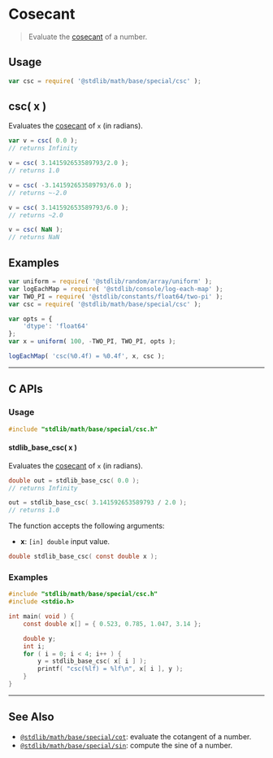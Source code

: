 <!--

@license Apache-2.0

Copyright (c) 2024 The Stdlib Authors.

Licensed under the Apache License, Version 2.0 (the "License");
you may not use this file except in compliance with the License.
You may obtain a copy of the License at

   http://www.apache.org/licenses/LICENSE-2.0

Unless required by applicable law or agreed to in writing, software
distributed under the License is distributed on an "AS IS" BASIS,
WITHOUT WARRANTIES OR CONDITIONS OF ANY KIND, either express or implied.
See the License for the specific language governing permissions and
limitations under the License.

-->

# Cosecant

> Evaluate the [cosecant][trigonometric-functions] of a number.

<section class="intro">

</section>

<section class="usage">

## Usage

```javascript
var csc = require( '@stdlib/math/base/special/csc' );
```

## csc( x )

Evaluates the [cosecant][trigonometric-functions] of `x` (in radians).

```javascript
var v = csc( 0.0 );
// returns Infinity

v = csc( 3.141592653589793/2.0 );
// returns 1.0

v = csc( -3.141592653589793/6.0 );
// returns ~-2.0

v = csc( 3.141592653589793/6.0 );
// returns ~2.0

v = csc( NaN );
// returns NaN
```

</section>

<!-- /.usage -->

<section class="examples">

## Examples

<!-- eslint no-undef: "error" -->

```javascript
var uniform = require( '@stdlib/random/array/uniform' );
var logEachMap = require( '@stdlib/console/log-each-map' );
var TWO_PI = require( '@stdlib/constants/float64/two-pi' );
var csc = require( '@stdlib/math/base/special/csc' );

var opts = {
    'dtype': 'float64'
};
var x = uniform( 100, -TWO_PI, TWO_PI, opts );

logEachMap( 'csc(%0.4f) = %0.4f', x, csc );
```

</section>

<!-- /.examples -->

<!-- C interface documentation. -->

* * *

<section class="c">

## C APIs

<!-- Section to include introductory text. Make sure to keep an empty line after the intro `section` element and another before the `/section` close. -->

<section class="intro">

</section>

<!-- /.intro -->

<!-- C usage documentation. -->

<section class="usage">

### Usage

```c
#include "stdlib/math/base/special/csc.h"
```

#### stdlib_base_csc( x )

Evaluates the [cosecant][trigonometric-functions] of `x` (in radians).

```c
double out = stdlib_base_csc( 0.0 );
// returns Infinity

out = stdlib_base_csc( 3.141592653589793 / 2.0 );
// returns 1.0
```

The function accepts the following arguments:

-   **x**: `[in] double` input value.

```c
double stdlib_base_csc( const double x );
```

</section>

<!-- /.usage -->

<!-- C API usage notes. Make sure to keep an empty line after the `section` element and another before the `/section` close. -->

<section class="notes">

</section>

<!-- /.notes -->

<!-- C API usage examples. -->

<section class="examples">

### Examples

```c
#include "stdlib/math/base/special/csc.h"
#include <stdio.h>

int main( void ) {
    const double x[] = { 0.523, 0.785, 1.047, 3.14 };

    double y;
    int i;
    for ( i = 0; i < 4; i++ ) {
        y = stdlib_base_csc( x[ i ] );
        printf( "csc(%lf) = %lf\n", x[ i ], y );
    }
}
```

</section>

<!-- /.examples -->

</section>

<!-- /.c -->

<!-- Section for related `stdlib` packages. Do not manually edit this section, as it is automatically populated. -->

<section class="related">

* * *

## See Also

-   <span class="package-name">[`@stdlib/math/base/special/cot`][@stdlib/math/base/special/cot]</span><span class="delimiter">: </span><span class="description">evaluate the cotangent of a number.</span>
-   <span class="package-name">[`@stdlib/math/base/special/sin`][@stdlib/math/base/special/sin]</span><span class="delimiter">: </span><span class="description">compute the sine of a number.</span>

</section>

<!-- /.related -->

<!-- Section for all links. Make sure to keep an empty line after the `section` element and another before the `/section` close. -->

<section class="links">

[trigonometric-functions]: https://en.wikipedia.org/wiki/Trigonometric_functions

<!-- <related-links> -->

[@stdlib/math/base/special/cot]: https://github.com/stdlib-js/math/tree/main/base/special/cot

[@stdlib/math/base/special/sin]: https://github.com/stdlib-js/math/tree/main/base/special/sin

<!-- </related-links> -->

</section>

<!-- /.links -->
